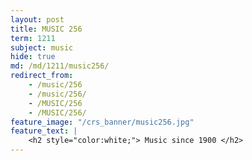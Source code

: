 ```yaml
---
layout: post
title: MUSIC 256
term: 1211
subject: music
hide: true
md: /md/1211/music256/
redirect_from:
    - /music/256
    - /music/256/
    - /MUSIC/256
    - /MUSIC/256/
feature_image: "/crs_banner/music256.jpg"
feature_text: |
    <h2 style="color:white;"> Music since 1900 </h2>
---
```

